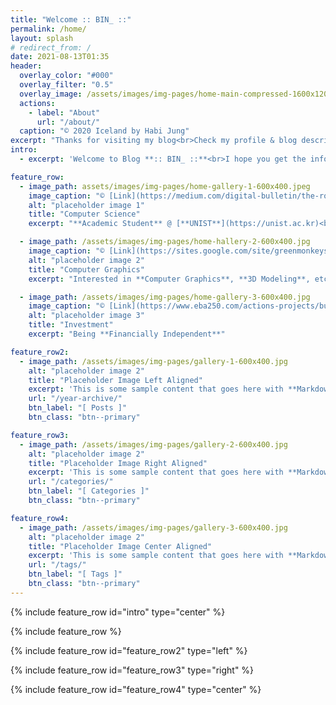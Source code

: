 ```yaml
---
title: "Welcome :: BIN_ ::"
permalink: /home/
layout: splash
# redirect_from: /
date: 2021-08-13T01:35
header:
  overlay_color: "#000"
  overlay_filter: "0.5"
  overlay_image: /assets/images/img-pages/home-main-compressed-1600x1200.jpg
  actions:
    - label: "About"
      url: "/about/"
  caption: "© 2020 Iceland by Habi Jung"
excerpt: "Thanks for visiting my blog<br>Check my profile & blog description here"
intro: 
  - excerpt: 'Welcome to Blog **:: BIN_ ::**<br>I hope you get the information you want my blog.<br>If you have any questions, please contact me, **<habijnug0@gmail.com>**'

feature_row:
  - image_path: assets/images/img-pages/home-gallery-1-600x400.jpeg
    image_caption: "© [Link](https://medium.com/digital-bulletin/the-route-to-better-software-testing-d21143f1538a)"
    alt: "placeholder image 1"
    title: "Computer Science"
    excerpt: "**Academic Student** @ [**UNIST**](https://unist.ac.kr)<br>Department of **Computer Science** and **Engineering**"

  - image_path: /assets/images/img-pages/home-hallery-2-600x400.jpg
    image_caption: "© [Link](https://sites.google.com/site/greenmonkeystm/home/graphics-and-visual-computing-1)"
    alt: "placeholder image 2"
    title: "Computer Graphics"
    excerpt: "Interested in **Computer Graphics**, **3D Modeling**, etc."

  - image_path: /assets/images/img-pages/home-gallery-3-600x400.jpg
    image_caption: "© [Link](https://www.eba250.com/actions-projects/business-investment-platform/)"
    alt: "placeholder image 3"
    title: "Investment"
    excerpt: "Being **Financially Independent**"

feature_row2:
  - image_path: /assets/images/img-pages/gallery-1-600x400.jpg
    alt: "placeholder image 2"
    title: "Placeholder Image Left Aligned"
    excerpt: 'This is some sample content that goes here with **Markdown** formatting. Left aligned with `type="left"`'
    url: "/year-archive/"
    btn_label: "[ Posts ]"
    btn_class: "btn--primary"

feature_row3:
  - image_path: /assets/images/img-pages/gallery-2-600x400.jpg
    alt: "placeholder image 2"
    title: "Placeholder Image Right Aligned"
    excerpt: 'This is some sample content that goes here with **Markdown** formatting. Right aligned with `type="right"`'
    url: "/categories/"
    btn_label: "[ Categories ]"
    btn_class: "btn--primary"

feature_row4:
  - image_path: /assets/images/img-pages/gallery-3-600x400.jpg
    alt: "placeholder image 2"
    title: "Placeholder Image Center Aligned"
    excerpt: 'This is some sample content that goes here with **Markdown** formatting. Centered with `type="center"`'
    url: "/tags/"
    btn_label: "[ Tags ]"
    btn_class: "btn--primary"
---
```


{% include feature_row id="intro" type="center" %}

{% include feature_row %}

{% include feature_row id="feature_row2" type="left" %}

{% include feature_row id="feature_row3" type="right" %}

{% include feature_row id="feature_row4" type="center" %}
